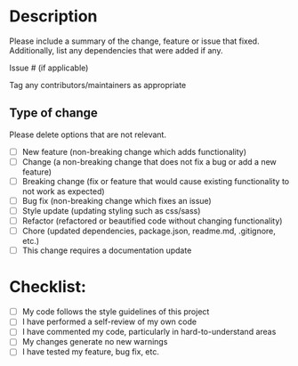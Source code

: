# Description

Please include a summary of the change, feature or issue that fixed. Additionally, list any dependencies that were added if any.

Issue # (if applicable)

Tag any contributors/maintainers as appropriate

## Type of change

Please delete options that are not relevant.

- [ ] New feature (non-breaking change which adds functionality)
- [ ] Change (a non-breaking change that does not fix a bug or add a new feature)
- [ ] Breaking change (fix or feature that would cause existing functionality to not work as expected)
- [ ] Bug fix (non-breaking change which fixes an issue)
- [ ] Style update (updating styling such as css/sass)
- [ ] Refactor (refactored or beautified code without changing functionality)
- [ ] Chore (updated dependencies, package.json, readme.md, .gitignore, etc.)
- [ ] This change requires a documentation update

# Checklist:

- [ ] My code follows the style guidelines of this project
- [ ] I have performed a self-review of my own code
- [ ] I have commented my code, particularly in hard-to-understand areas
- [ ] My changes generate no new warnings
- [ ] I have tested my feature, bug fix, etc.
